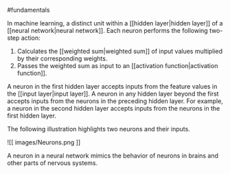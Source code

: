 #fundamentals

In machine learning, a distinct unit within a [[hidden layer|hidden layer]]
of a [[neural network|neural network]]. Each neuron performs the following
two-step action:

<ol>
<li>Calculates the [[weighted sum|weighted sum]] of input values multiplied
by their corresponding weights.</li>
<li>Passes the weighted sum as input to an
[[activation function|activation function]].</li>
</ol>

A neuron in the first hidden layer accepts inputs from the feature values
in the [[input layer|input layer]]. A neuron in any hidden layer beyond
the first accepts inputs from the neurons in the preceding hidden layer.
For example, a neuron in the second hidden layer accepts inputs from the
neurons in the first hidden layer.

The following illustration highlights two neurons and their
inputs.


![[ images/Neurons.png ]]


A neuron in a neural network mimics the behavior of neurons in brains and
other parts of nervous systems.

